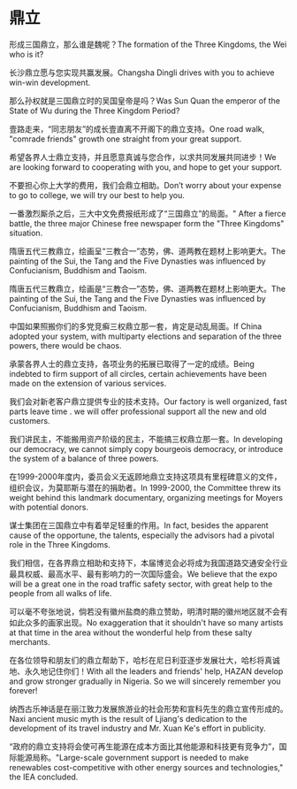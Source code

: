 # 鼎立

<p><span class="chinese">形成三国鼎立，那么谁是魏呢？</span><span class="english">The formation of the Three Kingdoms, the Wei who is it?</span></p>

<p><span class="chinese">长沙鼎立愿与您实现共赢发展。</span><span class="english">Changsha Dingli drives with you to achieve win-win development.</span></p>

<p><span class="chinese">那么孙权就是三国鼎立时的吴国皇帝是吗？</span><span class="english">Was Sun Quan the emperor of the State of Wu during the Three Kingdom Period?</span></p>

<p><span class="chinese">壹路走来，“同志朋友”的成长壹直离不开阁下的鼎立支持。</span><span class="english">One road walk, "comrade friends" growth one straight from your great support.</span></p>

<p><span class="chinese">希望各界人士鼎立支持，并且愿意真诚与您合作，以求共同发展共同进步！</span><span class="english">We are looking forward to cooperating with you, and hope to get your support.</span></p>

<p><span class="chinese">不要担心你上大学的费用，我们会鼎立相助。</span><span class="english">Don’t worry about your expense to go to college, we will try our best to help you.</span></p>

<p><span class="chinese">一番激烈厮杀之后，三大中文免费报纸形成了“三国鼎立”的局面。</span><span class="english">" After a fierce battle, the three major Chinese free newspaper form the "Three Kingdoms" situation.</span></p>

<p><span class="chinese">隋唐五代三教鼎立，绘画呈“三教合一”态势，佛、道两教在题材上影响更大。</span><span class="english">The painting of the Sui, the Tang and the Five Dynasties was influenced by Confucianism, Buddhism and Taoism.</span></p>

<p><span class="chinese">隋唐五代三教鼎立，绘画是“三教合一”态势，佛、道两教在题材上影响更大。</span><span class="english">The painting of the Sui, the Tang and the Five Dynasties was influenced by Confucianism, Buddhism and Taoism.</span></p>

<p><span class="chinese">中国如果照搬你们的多党竞癣三权鼎立那一套，肯定是动乱局面。</span><span class="english">If China adopted your system, with multiparty elections and separation of the three powers, there would be chaos.</span></p>

<p><span class="chinese">承蒙各界人士的鼎立支持，各项业务的拓展已取得了一定的成绩。</span><span class="english">Being indebted to firm support of all circles, certain achievements have been made on the extension of various services.</span></p>

<p><span class="chinese">我们会对新老客户鼎立提供专业的技术支持。</span><span class="english">Our factory is well organized, fast parts leave time . we will offer professional support all the new and old customers.</span></p>

<p><span class="chinese">我们讲民主，不能搬用资产阶级的民主，不能搞三权鼎立那一套。</span><span class="english">In developing our democracy, we cannot simply copy bourgeois democracy, or introduce the system of a balance of three powers.</span></p>

<p><span class="chinese">在1999-2000年度内，委员会义无返顾地鼎立支持这项具有里程碑意义的文件，组织会议，为莫耶斯与潜在的捐助者。</span><span class="english">In 1999-2000, the Committee threw its weight behind this landmark documentary, organizing meetings for Moyers with potential donors.</span></p>

<p><span class="chinese">谋士集团在三国鼎立中有着举足轻重的作用。</span><span class="english">In fact, besides the apparent cause of the opportune, the talents, especially the advisors had a pivotal role in the Three Kingdoms.</span></p>

<p><span class="chinese">我们相信，在各界鼎立相助和支持下，本届博览会必将成为我国道路交通安全行业最具权威、最高水平、最有影响力的一次国际盛会。</span><span class="english">We believe that the expo will be a great one in the road traffic safety sector, with great help to the people from all walks of life.</span></p>

<p><span class="chinese">可以毫不夸张地说，倘若没有徽州盐商的鼎立赞助，明清时期的徽州地区就不会有如此众多的画家出现。</span><span class="english">No exaggeration that it shouldn't have so many artists at that time in the area without the wonderful help from these salty merchants.</span></p>

<p><span class="chinese">在各位领导和朋友们的鼎立帮助下，哈杉在尼日利亚逐步发展壮大，哈杉将真诚地、永久地记住你们！</span><span class="english">With all the leaders and friends' help, HAZAN develop and grow stronger gradually in Nigeria. So we will sincerely remember you forever!</span></p>

<p><span class="chinese">纳西古乐神话是在丽江致力发展旅游业的社会形势和宣科先生的鼎立宣传形成的。</span><span class="english">Naxi ancient music myth is the result of Ljiang's dedication to the development of its travel industry and Mr. Xuan Ke's effort in publicity.</span></p>

<p><span class="chinese">“政府的鼎立支持将会使可再生能源在成本方面比其他能源和科技更有竞争力”，国际能源局称。</span><span class="english">"Large-scale government support is needed to make renewables cost-competitive with other energy sources and technologies," the IEA concluded.</span></p>

